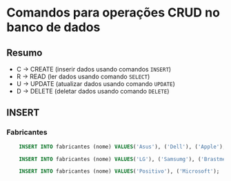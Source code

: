 # Comandos para operações CRUD no banco de dados

## Resumo

- C -> CREATE (inserir dados usando comandos `INSERT`) 
- R -> READ (ler dados usando comando `SELECT`)
- U -> UPDATE (atualizar dados usando comando `UPDATE`)
- D -> DELETE (deletar dados usando comando `DELETE`)

## INSERT

### Fabricantes

```sql
    INSERT INTO fabricantes (nome) VALUES('Asus'), ('Dell'), ('Apple');

    INSERT INTO fabricantes (nome) VALUES('LG'), ('Samsumg'), ('Brastmep');

    INSERT INTO fabricantes (nome) VALUES('Positivo'), ('Microsoft');

```